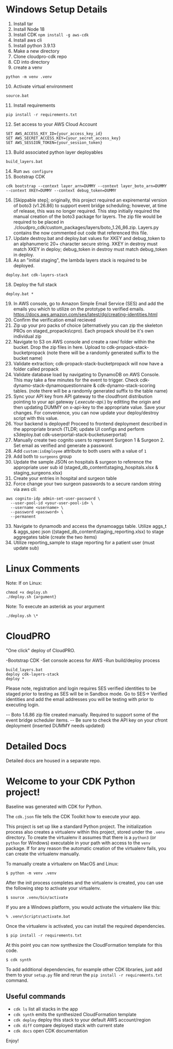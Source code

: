 # Windows Setup Details
1) Install tar
2) Install Node 18
3) Install CDK
`npm install -g aws-cdk`
4) Install aws cli
5) Install python 3.9.13
6) Make a new directory
7) Clone cloudpro-cdk repo
8) CD into directory
9) create a venv
```
python -m venv .venv
```
10) Activate virtual environment
```
source.bat
```
11)  Install requirements
```
pip install -r requirements.txt
```
12) Set access to your AWS Cloud Account
```
SET AWS_ACCESS_KEY_ID={your_access_key_id}
SET AWS_SECRET_ACCESS_KEY={your_secret_access_key}
SET AWS_SESSION_TOKEN={your_session_token}
```
13) Build associated python layer deployables
```
build_layers.bat
```
14) Run `aws configure`
15) Bootstrap CDK
```
cdk bootstrap --context layer_arn=DUMMY --context layer_boto_arn=DUMMY  --context XKEY=DUMMY --context debug_token=DUMMY
```

16) [Skippable step]; originally, this project required an expiremental version of boto3 (v1.26.86) to support event bridge scheduling; however, at time of release, this was no longer required. This step initially required the manual creation of the boto3 package for layers.  The zip file would be required to be placed in ./cloudpro_cdk/custom_packages/layers/boto_1.26_86.zip.  Layers.py contains the now commented out code that referenced this file.
17) Update destroy.bat and deploy.bat values for XKEY and debug_token to an alphanumeric 20+ character secure string. XKEY in destroy must match XKEY in deploy; debug_token in destroy must match debug_token in deploy.
18) As an "initial staging", the lambda layers stack is required to be deployed.
```
deploy.bat cdk-layers-stack
```
18) Deploy the full stack
```
deploy.bat *
```
19) In AWS console, go to Amazon Simple Email Service (SES) and add the emails you which to utilize on the prototype to verified emails. 
https://docs.aws.amazon.com/ses/latest/dg/creating-identities.html
20) Confirm the verification email recieved
21) Zip up your pro packs of choice (alternatively you can zip the skeleton PROs on staged_propacks\cpro). Each propack should be it's own individual zip
22) Navigate to S3 on AWS console and create a raw/ folder within the bucket. Drop the zip files in here.  Upload to cdk-propack-stack-bucketpropack  (note there will be a randomly generated suffix to the bucket name)
23) Validate extraction; cdk-propack-stack-bucketpropack will now have a folder called propack
24) Validate database load by navigating to DynamoDB on AWS Console. This may take a few minutes for the event to trigger.  Check cdk-dynamo-stack-dynamoquestionnaire & cdk-dynamo-stack-scoring tables.  (note there will be a randomly generated suffix to the table name)
25) Sync your API key from API gateway to the cloudfront distribution pointing to your api gateway (*.execute-api.*) by editting the origin and then updating DUMMY on x-api-key to the appropriate value.  Save your changes.  For convenience, you can now update your deploy/destroy script with this value.
26) Your backend is deployed! Proceed to frontend deployment described in the appropriate branch (TLDR; update UI configs and perform s3deploy.bat cdk-userportal-stack-bucketuserportal)
27) Manually create two cognito users to represent Surgeon 1 & Surgeon 2.  Set email as verified and generate a password.
28) Add `custom:isEmployee` attribute to both users with a value of `1`
29) Add both to `surgeons` group
30) Update the sample JSON on hospitals & surgeon to reference the appropriate user sub id (staged_db_content\staging_hospitals.xlsx & staging_surgeons.xlsx)
31) Create your entries in hospital and surgeon table
32) Force change your two surgeon passwords to a secure random string via aws cli:
```
aws cognito-idp admin-set-user-password \
  --user-pool-id <your-user-pool-id> \
  --username <username> \
  --password <password> \
  --permanent
```
33) Navigate to dynamodb and access the dynamoaggs table. Utilize aggs_t & aggs_spec json ((staged_db_content\staging_reporting.xlsx) to stage aggregates table (create the two items)
34) Utilize reporting_sample to stage reporting for a patient user (must update sub)
 
# Linux Comments
Note: If on Linux:
```
chmod +x deploy.sh
./deploy.sh {argument}
```

Note: To execute an asterisk as your argument
```
./deploy.sh \*
```


# CloudPRO

"One click" deploy of CloudPRO.

-Bootstrap CDK
-Set console access for AWS
-Run build/deploy process


```
build_layers.bat
deploy cdk-layers-stack
deploy *
```

Please note, registration and login requires SES verified identities to be staged prior to testing as SES will be in Sandbox mode.  Go to SES-> Verified identities and add the email addresses you will be testing with prior to executing login.


-- Boto 1.6.86 zip file created manually. Required to support some of the event bridge scheduler items.
-- Be sure to check the API key on your cfront deployment (inserted DUMMY needs updated)

# Detailed Docs
Detailed docs are housed in a separate repo.


# Welcome to your CDK Python project!

Baseline was generated with CDK for Python.

The `cdk.json` file tells the CDK Toolkit how to execute your app.

This project is set up like a standard Python project.  The initialization
process also creates a virtualenv within this project, stored under the `.venv`
directory.  To create the virtualenv it assumes that there is a `python3`
(or `python` for Windows) executable in your path with access to the `venv`
package. If for any reason the automatic creation of the virtualenv fails,
you can create the virtualenv manually.

To manually create a virtualenv on MacOS and Linux:

```
$ python -m venv .venv
```

After the init process completes and the virtualenv is created, you can use the following
step to activate your virtualenv.

```
$ source .venv/bin/activate
```

If you are a Windows platform, you would activate the virtualenv like this:

```
% .venv\Scripts\activate.bat
```

Once the virtualenv is activated, you can install the required dependencies.

```
$ pip install -r requirements.txt
```

At this point you can now synthesize the CloudFormation template for this code.

```
$ cdk synth
```

To add additional dependencies, for example other CDK libraries, just add
them to your `setup.py` file and rerun the `pip install -r requirements.txt`
command.

## Useful commands

 * `cdk ls`          list all stacks in the app
 * `cdk synth`       emits the synthesized CloudFormation template
 * `cdk deploy`      deploy this stack to your default AWS account/region
 * `cdk diff`        compare deployed stack with current state
 * `cdk docs`        open CDK documentation

Enjoy!
